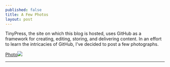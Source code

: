 ```yaml
---
published: false
title: A Few Photos
layout: post
---
```

TinyPress, the site on which this blog is hosted, uses GitHub as a framework for creating, editing, storing, and delivering content.  In an effort to learn the intricacies of GitHub, I've decided to post a few photographs.

<a href="https://goo.gl/photos/N4prPC2F5zGsu3Lp7">Photo<img src="https://goo.gl/photos/N4prPC2F5zGsu3Lp7"></a>



<HR color="#0000ff">